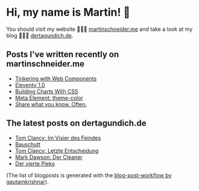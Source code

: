 # Hi, my name is Martin! 👋 
You should visit my website 👨🏼‍💻  [martinschneider.me](https://martinschneider.me) and take a look at my blog 🤷🏼‍♂️ [dertagundich.de](https://www.dertagundich.de).

## Posts I've written recently on martinschneider.me
<!-- MSME-POST-LIST:START -->
- [Tinkering with Web Components](https://martinschneider.me/articles/tinkering-with-web-components/)
- [Eleventy 1.0](https://martinschneider.me/articles/eleventy-1-0/)
- [Building Charts With CSS](https://martinschneider.me/articles/building-charts-with-css/)
- [Meta Element: theme-color](https://martinschneider.me/articles/meta-element-theme-color/)
- [Share what you know. Often.](https://martinschneider.me/articles/share-what-you-know-often/)
<!-- MSME-POST-LIST:END -->

## The latest posts on dertagundich.de
<!-- DTUI-POST-LIST:START -->
- [Tom Clancy: Im Visier des Feindes](https://www.dertagundich.de/2022/09/18/tom-clancy-im-visier-des-feindes/)
- [Bauschutt](https://www.dertagundich.de/2022/09/10/bauschutt/)
- [Tom Clancy: Letzte Entscheidung](https://www.dertagundich.de/2022/09/04/tom-clancy-letzte-entscheidung/)
- [Mark Dawson: Der Cleaner](https://www.dertagundich.de/2022/08/28/mark-dawson-der-cleaner/)
- [Der vierte Pieks](https://www.dertagundich.de/2022/08/16/der-vierte-pieks/)
<!-- DTUI-POST-LIST:END -->

(The list of blogposts is generated with the [blog-post-workflow by gautamkrishnar](https://github.com/gautamkrishnar/blog-post-workflow)).

